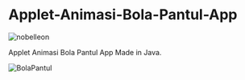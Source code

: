 # Applet-Animasi-Bola-Pantul-App 

<p align="left"> <img src="https://komarev.com/ghpvc/?username=Nobelleon&label=Profile%20views&color=0e75b6&style=flat" alt="nobelleon" /> </p>

Applet Animasi Bola Pantul App Made in Java.

![BolaPantul](https://github.com/nobelleon/Applet-Animasi-Bola-Pantul-App/assets/76748114/53490e27-5071-40b9-8ee1-e9f17d8901cd)
